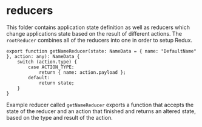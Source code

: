# reducers

This folder contains application state definition as well as reducers which change applications state based on the result of different actions. The `rootReducer` combines all of the reducers into one in order to setup Redux.

```
export function getNameReducer(state: NameData = { name: "DefaultName" }, action: any): NameData {
    switch (action.type) {
        case ACTION_TYPE:
            return { name: action.payload };
        default:
            return state;
    }
}
```
Example reducer called `getNameReducer` exports a function that accepts the state of the reducer and an action that finished and returns an altered state, based on the type and result of the action.